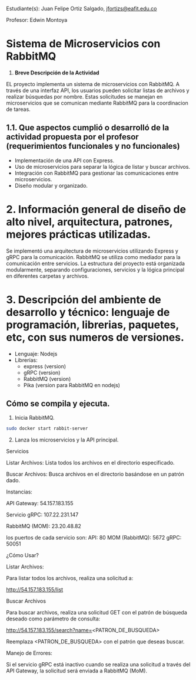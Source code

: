 Estudiante(s): Juan Felipe Ortiz Salgado, jfortizs@eafit.edu.co

Profesor: Edwin Montoya

# Sistema de Microservicios con RabbitMQ

1. **Breve Descripción de la Actividad**

EL proyecto implementa un sistema de microservicios con RabbitMQ. A través de una interfaz API, los usuarios pueden solicitar listas de archivos y realizar búsquedas por nombre. Estas solicitudes se manejan en microservicios que se comunican mediante RabbitMQ para la coordinacion de tareas.

## 1.1. Que aspectos cumplió o desarrolló de la actividad propuesta por el profesor (requerimientos funcionales y no funcionales)

- Implementación de una API con Express.
- Uso de microservicios para separar la lógica de listar y buscar archivos.
- Integración con RabbitMQ para gestionar las comunicaciones entre microservicios.
- Diseño modular y organizado.

# 2. Información general de diseño de alto nivel, arquitectura, patrones, mejores prácticas utilizadas.

Se implementó una arquitectura de microservicios utilizando Express y gRPC para la comunicación. RabbitMQ se utiliza como mediador para la comunicación entre servicios. La estructura del proyecto está organizada modularmente, separando configuraciones, servicios y la lógica principal en diferentes carpetas y archivos.

# 3. Descripción del ambiente de desarrollo y técnico: lenguaje de programación, librerias, paquetes, etc, con sus numeros de versiones.

- Lenguaje: Nodejs
- Librerías:
  - express (version)
  - gRPC (version)
  - RabbitMQ (version)
  - Pika (version para RabbitMQ en nodejs)

## Cómo se compila y ejecuta.

1. Inicia RabbitMQ.

```bash
sudo docker start rabbit-server
```

2. Lanza los microservicios y la API principal.

Servicios

Listar Archivos: Lista todos los archivos en el directorio especificado.

Buscar Archivos: Busca archivos en el directorio basándose en un patrón dado.

Instancias:

API Gateway: 54.157.183.155

Servicio gRPC: 107.22.231.147

RabbitMQ (MOM): 23.20.48.82

los puertos de cada servicio son:
API: 80
MOM (RabbitMQ): 5672
gRPC: 50051

¿Cómo Usar?

Listar Archivos:

Para listar todos los archivos, realiza una solicitud a:

http://54.157.183.155/list

Buscar Archivos

Para buscar archivos, realiza una solicitud GET con el patrón de búsqueda deseado como parámetro de consulta:

http://54.157.183.155/search?name=<PATRON_DE_BUSQUEDA>

Reemplaza <PATRON_DE_BUSQUEDA> con el patrón que deseas buscar.

Manejo de Errores:

Si el servicio gRPC está inactivo cuando se realiza una solicitud a través del API Gateway, la solicitud será enviada a RabbitMQ (MoM). 

